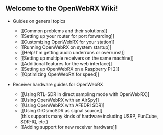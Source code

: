 ## Welcome to the OpenWebRX Wiki!

* Guides on general topics
  * [[Common problems and their solutions]]
  * [[Setting up your router for port forwarding]]
  * [[Customizing OpenWebRX for your station]]
  * [[Running OpenWebRX on system startup]]
  * [[Help! I'm getting audio underruns or overruns!]]
  * [[Setting up multiple receivers on the same machine]]
  * [[Additional features for the web interface]]
  * [[Setting up OpenWebRX on a Raspberry Pi 2]]
  * [[Optimizing OpenWebRX for speed]]

* Receiver hardware guides for OpenWebRX
    * [[Using RTL-SDR in direct sampling mode with OpenWebRX]]
    * [[Using OpenWebRX with an AirSpy]]
    * [[Using OpenWebRX with AFEDRI SDR]]
    * [[Using GrOsmoSDR as signal source]]<br/>(this supports many kinds of hardware including USRP, FunCube, SDR-IQ, etc.)
    * [[Adding support for new receiver hardware]]